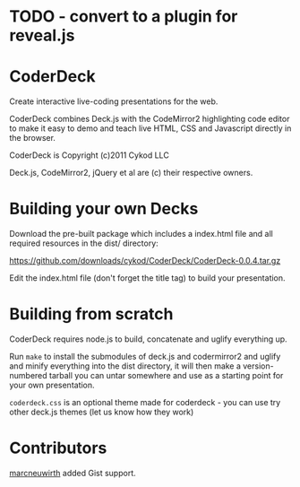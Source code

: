 # TODO - convert to a plugin for reveal.js

CoderDeck
=========
Create interactive live-coding presentations for the web.

CoderDeck combines Deck.js with the CodeMirror2 highlighting code editor to 
make it easy to demo and teach live HTML, CSS and Javascript directly in the browser.



CoderDeck is Copyright (c)2011 Cykod LLC

Deck.js, CodeMirror2, jQuery et al are (c) their respective owners.


Building your own Decks
==================
Download the pre-built package which includes a index.html file and all required resources in the dist/ directory:

https://github.com/downloads/cykod/CoderDeck/CoderDeck-0.0.4.tar.gz

Edit the index.html file (don't forget the title tag) to build your presentation.

Building from scratch
===================
CoderDeck requires node.js to build, concatenate and uglify everything up.

Run `make` to install the submodules of deck.js and codermirror2 and uglify and minify everything into the dist directory,
it will then make a version-numbered tarball you can untar somewhere and use as a starting point for your own presentation.

`coderdeck.css` is an optional theme made for coderdeck - you can use try other deck.js themes (let us know how they work)


Contributors
============

[marcneuwirth](https://github.com/marcneuwirth) added Gist support.
